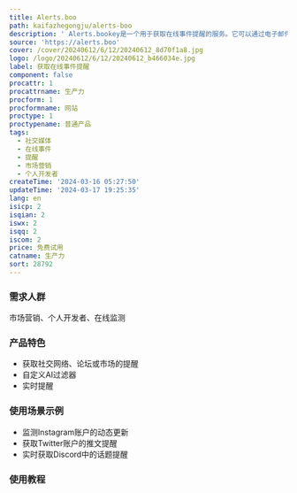 ```yaml
---
title: Alerts.boo
path: kaifazhegongju/alerts-boo
description: ' Alerts.bookey是一个用于获取在线事件提醒的服务。它可以通过电子邮件、Telegram或Webhook发送提醒，适用于市场营销机构和个人开发者。该产品提供了从社交媒体等各种渠道获取提醒的功能，并具有自定义AI过滤器、实时提醒等优势。定价灵活，没有最低月费。'
source: 'https://alerts.boo'
cover: /cover/20240612/6/12/20240612_8d70f1a8.jpg
logo: /logo/20240612/6/12/20240612_b466034e.jpg
label: 获取在线事件提醒
component: false
procattr: 1
procattrname: 生产力
procform: 1
procformname: 网站
proctype: 1
proctypename: 普通产品
tags:
  - 社交媒体
  - 在线事件
  - 提醒
  - 市场营销
  - 个人开发者
createTime: '2024-03-16 05:27:50'
updateTime: '2024-03-17 19:25:35'
lang: en
isicp: 2
isqian: 2
iswx: 2
isqq: 2
iscom: 2
price: 免费试用
catname: 生产力
sort: 28792
---
```




### 需求人群
市场营销、个人开发者、在线监测

### 产品特色
- 获取社交网络、论坛或市场的提醒
- 自定义AI过滤器
- 实时提醒

### 使用场景示例
- 监测Instagram账户的动态更新
- 获取Twitter账户的推文提醒
- 实时获取Discord中的话题提醒

### 使用教程


  
